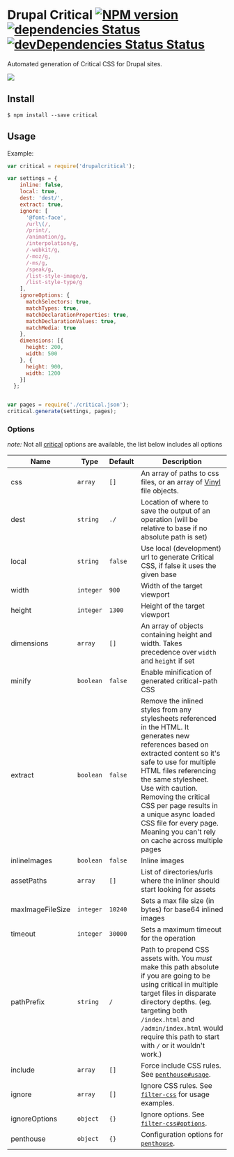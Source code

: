 # Drupal Critical [![NPM version][npm-image]][npm-url] [![dependencies Status][depstat-image]][depstat-url] [![devDependencies Status Status][devdepstat-image]][devdepstat-url]

Automated generation of Critical CSS for Drupal sites. 

![](https://i.imgur.com/gaXnp02.png)

## Install

```
$ npm install --save critical
```

## Usage

Example:

```js
var critical = require('drupalcritical');

var settings = {
    inline: false,
    local: true,
    dest: 'dest/',
    extract: true,
    ignore: [
      '@font-face',
      /url\(/,
      /print/,
      /animation/g,
      /interpolation/g,
      /-webkit/g,
      /-moz/g,
      /-ms/g,
      /speak/g,
      /list-style-image/g,
      /list-style-type/g
    ],
    ignoreOptions: {
      matchSelectors: true,
      matchTypes: true,
      matchDeclarationProperties: true,
      matchDeclarationValues: true,
      matchMedia: true
    },
    dimensions: [{
      height: 200,
      width: 500
    }, {
      height: 900,
      width: 1200
    }]
  };


var pages = require('./critical.json');
critical.generate(settings, pages);
```


### Options
*note:* Not all [critical](https://www.npmjs.com/package/critical) options are available, the list below includes all options

| Name             | Type               | Default | Description   |
| ---------------- | ------------------ | ------------- |------------- |
| css              | `array`            | `[]` | An array of paths to css files, or an array of [Vinyl](https://www.npmjs.com/package/vinyl) file objects.
| dest             | `string`           | `./` | Location of where to save the output of an operation (will be relative to base if no absolute path is set) |  
| local            | `string`           | `false` | Use local (development) url to generate Critical CSS, if false it uses the given base |  
| width            | `integer`          | `900`  | Width of the target viewport |
| height           | `integer`          | `1300` | Height of the target viewport |
| dimensions       | `array`            | `[]` | An array of objects containing height and width. Takes precedence over `width` and `height` if set
| minify           | `boolean`          | `false` | Enable minification of generated critical-path CSS |
| extract          | `boolean`          | `false` | Remove the inlined styles from any stylesheets referenced in the HTML. It generates new references based on extracted content so it's safe to use for multiple HTML files referencing the same stylesheet. Use with caution. Removing the critical CSS per page results in a unique async loaded CSS file for every page. Meaning you can't rely on cache across multiple pages |
| inlineImages     | `boolean`          | `false` | Inline images
| assetPaths       | `array`            | `[]` | List of directories/urls where the inliner should start looking for assets
| maxImageFileSize | `integer`          | `10240`| Sets a max file size (in bytes) for base64 inlined images
| timeout          | `integer`          | `30000`| Sets a maximum timeout for the operation
| pathPrefix       | `string`           | `/` | Path to prepend CSS assets with. You *must* make this path absolute if you are going to be using critical in multiple target files in disparate directory depths. (eg. targeting both `/index.html` and `/admin/index.html` would require this path to start with `/` or it wouldn't work.)
| include          | `array`            | `[]` | Force include CSS rules. See [`penthouse#usage`](https://github.com/pocketjoso/penthouse#usage-1).
| ignore           | `array`            | `[]` | Ignore CSS rules. See [`filter-css`](https://github.com/bezoerb/filter-css) for usage examples.
| ignoreOptions    | `object`           | `{}` | Ignore options. See [`filter-css#options`](https://github.com/bezoerb/filter-css#options).
| penthouse        | `object`           | `{}` | Configuration options for [`penthouse`](https://github.com/pocketjoso/penthouse).




[npm-url]: https://www.npmjs.com/package/drupalcritical
[npm-image]: https://img.shields.io/npm/v/drupalcritical.svg


[depstat-url]: https://david-dm.org/addyosmani/critical
[depstat-image]: https://david-dm.org/addyosmani/critical/status.svg

[devdepstat-url]: https://david-dm.org/addyosmani/critical?type=dev
[devdepstat-image]: https://david-dm.org/addyosmani/critical/dev-status.svg
